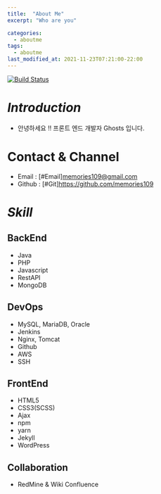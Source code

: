 ```yaml
---
title:  "About Me"
excerpt: "Who are you"

categories:
  - aboutme
tags:
  - aboutme
last_modified_at: 2021-11-23T07:21:00-22:00
---
```



[![Build Status](https://travis-ci.org/joemccann/dillinger.svg?branch=master)](https://travis-ci.org/joemccann/dillinger)
# _Introduction_
* 안녕하세요 !! 프론트 엔드 개발자 Ghosts 입니다. 

# Contact & Channel
 - Email : [#Email]memories109@gmail.com
 - Github : [#Git]https://github.com/memories109

# _Skill_
## BackEnd
 - Java
 - PHP
 - Javascript
 - RestAPI
 - MongoDB
## DevOps
 - MySQL, MariaDB, Oracle
 - Jenkins
 - Nginx, Tomcat
 - Github
 - AWS
 - SSH
## FrontEnd
 - HTML5
 - CSS3(SCSS)
 - Ajax
 - npm
 - yarn
 - Jekyll
 - WordPress
## Collaboration
 - RedMine & Wiki Confluence

